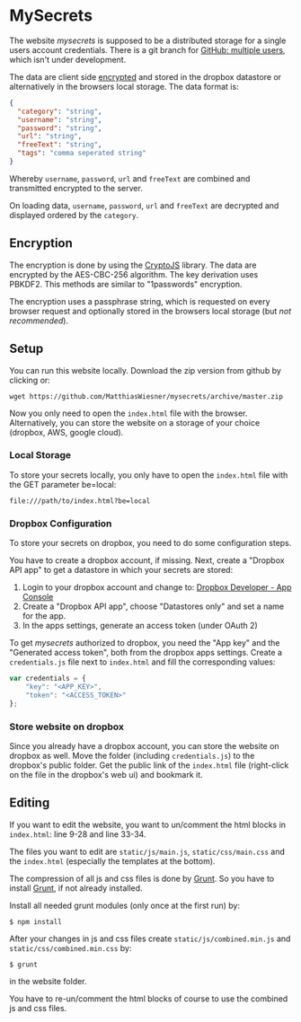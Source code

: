 # MySecrets

The website *mysecrets* is supposed to be a distributed storage for a single users account credentials. 
There is a git branch for [GitHub: multiple users], which isn't under development.

The data are client side [encrypted](#encryption) and stored in the 
dropbox datastore or alternatively in the browsers local storage. The data format is:

~~~json
{
  "category": "string",
  "username": "string",
  "password": "string",
  "url": "string",
  "freeText": "string",
  "tags": "comma seperated string"
}
~~~
Whereby `username`, `password`, `url` and `freeText` are combined and 
transmitted encrypted to the server.

On loading data, `username`, `password`, `url` and `freeText` are decrypted and 
displayed ordered by the `category`.


## Encryption

The encryption is done by using the [CryptoJS] library. The data are encrypted 
by the AES-CBC-256 algorithm. The key derivation uses PBKDF2. 
This methods are similar to "1passwords" encryption.

The encryption uses a passphrase string, which is requested on every browser request and optionally stored in the browsers local storage (but *not recommended*).

## Setup

You can run this website locally. Download the zip version from github by clicking or:

~~~
wget https://github.com/MatthiasWiesner/mysecrets/archive/master.zip
~~~

Now you only need to open the `index.html` file with the browser.
Alternatively, you can store the website on a storage of your choice (dropbox, AWS, google cloud).

### Local Storage

To store your secrets locally, you only have to open the `index.html` file with the GET parameter be=local:

`file:///path/to/index.html?be=local`

### Dropbox Configuration

To store your secrets on dropbox, you need to do some configuration steps.

You have to create a dropbox account, if missing. Next, create a "Dropbox API 
app" to get a datastore in which your secrets are stored:

1. Login to your dropbox account and change to: [Dropbox Developer - App Console]
2. Create a "Dropbox API app", choose "Datastores only" and set a name for the app.
3. In the apps settings, generate an access token (under OAuth 2)

To get *mysecrets* authorized to dropbox, you need the "App key" and the 
"Generated access token", both from the dropbox apps settings.
Create a `credentials.js` file next to `index.html` and fill the corresponding
values:

~~~javascript
var credentials = {
    "key": "<APP_KEY>",
    "token": "<ACCESS_TOKEN>"
};
~~~

### Store website on dropbox

Since you already have a dropbox account, you can store the website on dropbox as well.
Move the folder (including `credentials.js`) to the dropbox's public folder. Get the public link of the `index.html` file (right-click on the file in the dropbox's web ui) and bookmark it.

## Editing

If you want to edit the website, you want to un/comment the html blocks in `index.html`: line 9-28 and line 33-34.

The files you want to edit are `static/js/main.js`, `static/css/main.css` and the `index.html` (especially the templates at the bottom).

The compression of all js and css files is done by [Grunt]. So you have to install [Grunt], if not already installed.

Install all needed grunt modules (only once at the first run) by:
~~~
$ npm install
~~~

After your changes in js and css files create `static/js/combined.min.js` and `static/css/combined.min.css` by:
~~~
$ grunt
~~~
in the website folder.

You have to re-un/comment the html blocks of course to use the combined js and css files.

[GitHub: multiple users]: https://github.com/MatthiasWiesner/mysecrets/tree/multiuser
[CryptoJS]: https://code.google.com/p/crypto-js/
[Dropbox Developer - App Console]: https://www.dropbox.com/developers/apps
[Grunt]: http://gruntjs.com/
